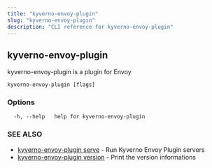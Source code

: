 ```yaml
---
title: "kyverno-envoy-plugin"
slug: "kyverno-envoy-plugin"
description: "CLI reference for kyverno-envoy-plugin"
---
```


## kyverno-envoy-plugin

kyverno-envoy-plugin is a plugin for Envoy

```
kyverno-envoy-plugin [flags]
```

### Options

```
  -h, --help   help for kyverno-envoy-plugin
```

### SEE ALSO

* [kyverno-envoy-plugin serve](kyverno-envoy-plugin_serve.md)	 - Run Kyverno Envoy Plugin servers
* [kyverno-envoy-plugin version](kyverno-envoy-plugin_version.md)	 - Print the version informations

